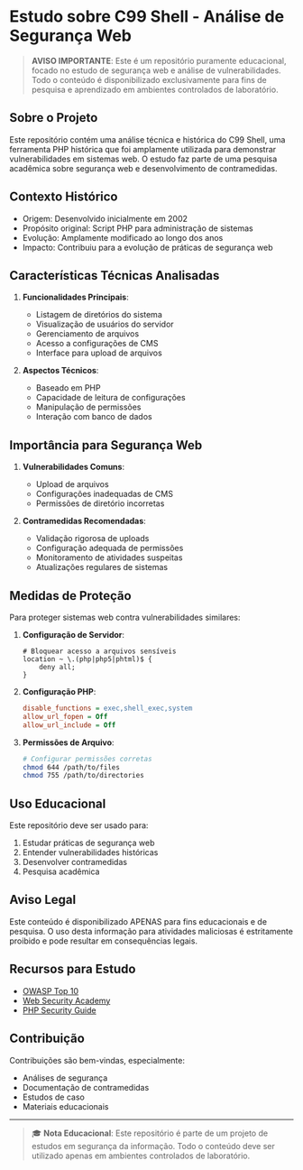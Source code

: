 # Estudo sobre C99 Shell - Análise de Segurança Web

> **AVISO IMPORTANTE**: Este é um repositório puramente educacional, focado no estudo de segurança web e análise de vulnerabilidades. Todo o conteúdo é disponibilizado exclusivamente para fins de pesquisa e aprendizado em ambientes controlados de laboratório.

## Sobre o Projeto

Este repositório contém uma análise técnica e histórica do C99 Shell, uma ferramenta PHP histórica que foi amplamente utilizada para demonstrar vulnerabilidades em sistemas web. O estudo faz parte de uma pesquisa acadêmica sobre segurança web e desenvolvimento de contramedidas.

## Contexto Histórico

- Origem: Desenvolvido inicialmente em 2002
- Propósito original: Script PHP para administração de sistemas
- Evolução: Amplamente modificado ao longo dos anos
- Impacto: Contribuiu para a evolução de práticas de segurança web

## Características Técnicas Analisadas

1. **Funcionalidades Principais**:
   - Listagem de diretórios do sistema
   - Visualização de usuários do servidor
   - Gerenciamento de arquivos
   - Acesso a configurações de CMS
   - Interface para upload de arquivos

2. **Aspectos Técnicos**:
   - Baseado em PHP
   - Capacidade de leitura de configurações
   - Manipulação de permissões
   - Interação com banco de dados

## Importância para Segurança Web

1. **Vulnerabilidades Comuns**:
   - Upload de arquivos
   - Configurações inadequadas de CMS
   - Permissões de diretório incorretas

2. **Contramedidas Recomendadas**:
   - Validação rigorosa de uploads
   - Configuração adequada de permissões
   - Monitoramento de atividades suspeitas
   - Atualizações regulares de sistemas

## Medidas de Proteção

Para proteger sistemas web contra vulnerabilidades similares:

1. **Configuração de Servidor**:
   ```nginx
   # Bloquear acesso a arquivos sensíveis
   location ~ \.(php|php5|phtml)$ {
       deny all;
   }
   ```

2. **Configuração PHP**:
   ```ini
   disable_functions = exec,shell_exec,system
   allow_url_fopen = Off
   allow_url_include = Off
   ```

3. **Permissões de Arquivo**:
   ```bash
   # Configurar permissões corretas
   chmod 644 /path/to/files
   chmod 755 /path/to/directories
   ```

## Uso Educacional

Este repositório deve ser usado para:
1. Estudar práticas de segurança web
2. Entender vulnerabilidades históricas
3. Desenvolver contramedidas
4. Pesquisa acadêmica

## Aviso Legal

Este conteúdo é disponibilizado APENAS para fins educacionais e de pesquisa. O uso desta informação para atividades maliciosas é estritamente proibido e pode resultar em consequências legais.

## Recursos para Estudo

- [OWASP Top 10](https://owasp.org/www-project-top-ten/)
- [Web Security Academy](https://portswigger.net/web-security)
- [PHP Security Guide](https://phpsecurity.readthedocs.io/en/latest/)

## Contribuição

Contribuições são bem-vindas, especialmente:
- Análises de segurança
- Documentação de contramedidas
- Estudos de caso
- Materiais educacionais

---

> 🎓 **Nota Educacional**: Este repositório é parte de um projeto de estudos em segurança da informação. Todo o conteúdo deve ser utilizado apenas em ambientes controlados de laboratório.
